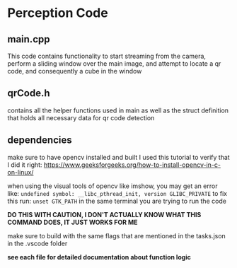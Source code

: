 # Perception Code

## main.cpp
This code contains functionality to start streaming from the camera, perform a sliding window over the main image, and attempt to locate a qr code, and consequently a cube in the window

## qrCode.h
contains all the helper functions used in main as well as the struct definition that holds all necessary data for qr code detection

## dependencies
make sure to have opencv installed and built
I used this tutorial to verify that I did it right: https://www.geeksforgeeks.org/how-to-install-opencv-in-c-on-linux/

when using the visual tools of opencv like imshow, you may get an error like: 
`undefined symbol: __libc_pthread_init, version GLIBC_PRIVATE`
to fix this run:
`unset GTK_PATH`
in the same terminal you are trying to run the code

**DO THIS WITH CAUTION, I DON'T ACTUALLY KNOW WHAT THIS COMMAND DOES, IT JUST WORKS FOR ME**

make sure to build with the same flags that are mentioned in the tasks.json in the .vscode folder

**see each file for detailed documentation about function logic**
